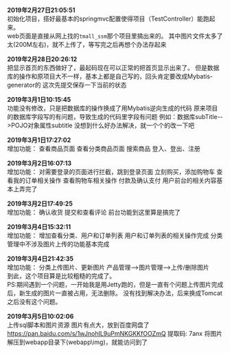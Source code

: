 **2019年2月27日21:05:51**<br>
初始化项目，搭好最基本的springmvc配置使得项目（TestController）能跑起来。<br>
web页面是直接从网上找的`tmall_ssm`那个项目里搞出来的。
其中图片文件太多了太(200M左右)，就不上传了，等写完之后再想个办法存起来

**2019年2月28日20:26:12**<br>
把显示首页的东西做好了，最起码现在可以正常的把首页显示出来了。
但是数据库的操作和原项目大不一样，基本上都是自己写的，回头肯定要改成Mybatis-generator的
这次先提交保存一下当前的状态

**2019年3月1日10:15:45**<br>
功能没有修改，只是把数据库的操作换成了用Mybatis逆向生成的代码
原来项目的数据库字段写的有问题，导致生成的代码里字段有问题
例如：数据库subTitle-->POJO对象属性subtitle
没想到什么好办法解决，就一个个的改一下吧

**2019‎年‎3‎月‎1‎日‏‎17:27:02**<br>
增加功能：
查看商品页面
查看分类商品页面
搜索商品
登入、登出、注册

**2019年3月2日16:07:13**<br>
增加功能：
对需要登录的页面进行拦截，跳到登录页面
立刻购买，添加购物车
查看我的订单相关操作
查看购物车相关操作
付款及确认支付
用户前台的相关内容基本上弄完了

**2019年3月2日17:49:25**<br>
增加功能：
确认收货
提交和查看评论
前台功能到这里算是搞完了

**2019年3月4日15:32:11**<br>
增加功能：
增加查看分类、用户和订单列表
用户和订单列表的相关操作完成
分类管理中不涉及图片上传的功能基本完成

**2019年3月4日21:42:35**<br>
增加功能：
分类上传图片、更新图片
产品管理-->图片管理-->上传/删除图片<br>
到此，这个项目算是比较粗糙的完成了。<br>
PS:期间遇到一个问题，一开始我是用Jetty跑的，但是一直有个问题上传图片完成后，新生成的图片一直被占用，无法删除。
没有找到解决办法，后来换成Tomcat之后没有这个问题。

**2019年3月5日10:02:06**<br>
上传sql脚本和图片资源
图片有点大，放到百度网盘了
https://pan.baidu.com/s/1wJnohIL9uPmNKGKKfOOZmQ 提取码: 7anx
将图片解压到webapp目录下(webapp\img)，就能访问到了